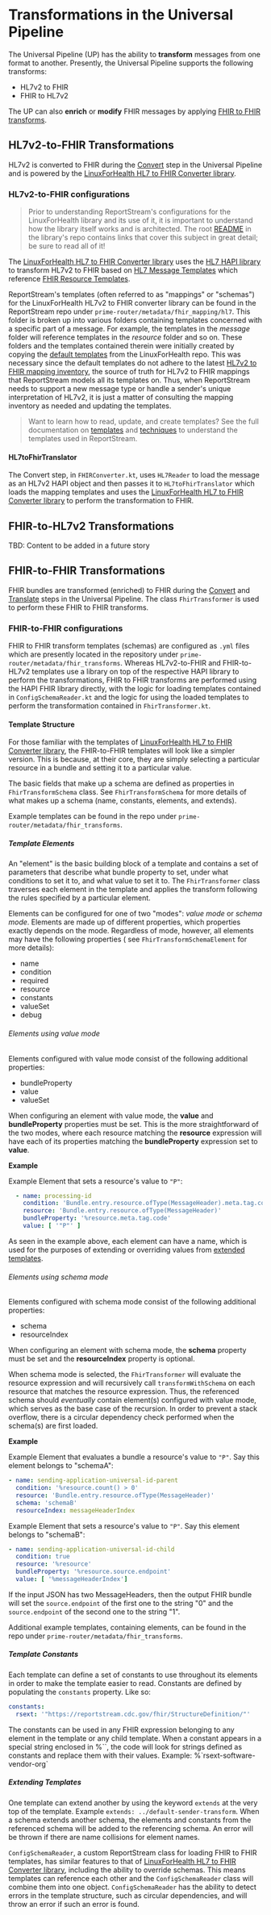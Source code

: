 # Transformations in the Universal Pipeline

The Universal Pipeline (UP) has the ability to **transform** messages from one format to another. Presently, the Universal Pipeline supports the following transforms:

- HL7v2 to FHIR
- FHIR to HL7v2

The UP can also **enrich** or **modify** FHIR messages by applying [FHIR to FHIR transforms](#fhir-to-fhir-transformations).

## HL7v2-to-FHIR Transformations

HL7v2 is converted to FHIR during the [Convert](../../universal-pipeline/convert.md) step in the Universal Pipeline and is powered by the [LinuxForHealth HL7 to FHIR Converter library](https://github.com/LinuxForHealth/hl7v2-fhir-converter#linuxforhealth-hl7-to-fhir-converter).

### HL7v2-to-FHIR configurations

> Prior to understanding ReportStream's configurations for the LinuxForHealth library and its use of it, it is important to understand how the library itself works and is architected. The root [README](https://github.com/LinuxForHealth/hl7v2-fhir-converter#readme) in the library's repo contains links that cover this subject in great detail; be sure to read all of it!

The [LinuxForHealth HL7 to FHIR Converter library](https://github.com/LinuxForHealth/hl7v2-fhir-converter#linuxforhealth-hl7-to-fhir-converter)  uses the [HL7 HAPI library](https://hapifhir.github.io/hapi-hl7v2/) to transform HL7v2 to FHIR based on [HL7 Message Templates](https://github.com/LinuxForHealth/hl7v2-fhir-converter/blob/master/TEMPLATING.md#hl7-message-template-structure) which reference [FHIR Resource Templates](https://github.com/LinuxForHealth/hl7v2-fhir-converter/blob/master/TEMPLATING.md#structure-of-a-fhir-resource-template).

ReportStream's templates (often referred to as "mappings" or "schemas") for the LinuxForHealth HL7v2 to FHIR converter library can be found in the ReportStream repo under `prime-router/metadata/fhir_mapping/hl7`. This folder is broken up into various folders containing templates concerned with a specific part of a message. For example, the templates in the _message_ folder will reference templates in the _resource_ folder and so on. These folders and the templates contained therein were initially created by copying the [default templates](https://github.com/LinuxForHealth/hl7v2-fhir-converter/tree/master/src/main/resources/hl7) from the LinuxForHealth repo. This was necessary since the default templates do not adhere to the latest [HL7v2 to FHIR mapping inventory](https://docs.google.com/spreadsheets/d/1PaFYPSSq4oplTvw_4OgOn6h2Bs_CMvCAU9CqC4tPBgk/edit#gid=0), the source of truth for HL7v2 to FHIR mappings that ReportStream models all its templates on. Thus, when ReportStream needs to support a new message type or handle a sender's unique interpretation of HL7v2, it is just a matter of consulting the mapping inventory as needed and updating the templates.

> Want to learn how to read, update, and create templates? See the full documentation on [templates](https://github.com/LinuxForHealth/hl7v2-fhir-converter/blob/master/TEMPLATING.md) and [techniques](https://github.com/LinuxForHealth/hl7v2-fhir-converter/blob/master/TECHNIQUES.md) to understand the templates used in ReportStream.

#### HL7toFhirTranslator

The Convert step, in `FHIRConverter.kt`, uses `HL7Reader` to load the message as an HL7v2 HAPI object and then passes it to `HL7toFhirTranslator` which loads the mapping templates and uses the [LinuxForHealth HL7 to FHIR Converter library](https://github.com/LinuxForHealth/hl7v2-fhir-converter#linuxforhealth-hl7-to-fhir-converter) to perform the transformation to FHIR.

## FHIR-to-HL7v2 Transformations

TBD: Content to be added in a future story

## FHIR-to-FHIR Transformations

FHIR bundles are transformed (enriched) to FHIR during the [Convert](../../universal-pipeline/convert.md) and [Translate](../../universal-pipeline/translate.md) steps in the Universal Pipeline. The class `FhirTransformer` is used to perform these FHIR to FHIR transforms.

### FHIR-to-FHIR configurations

FHIR to FHIR transform templates (schemas) are configured as `.yml` files which are presently located in the repository under `prime-router/metadata/fhir_transforms`. Whereas HL7v2-to-FHIR and FHIR-to-HL7v2 templates use a library on top of the respective HAPI library to perform the transformations, FHIR to FHIR transforms are performed using the HAPI FHIR library directly, with the logic for loading templates contained in `ConfigSchemaReader.kt` and the logic for using the loaded templates to perform the transformation contained in `FhirTransformer.kt`.

#### Template Structure

For those familiar with the templates of [LinuxForHealth HL7 to FHIR Converter library](https://github.com/LinuxForHealth/hl7v2-fhir-converter#linuxforhealth-hl7-to-fhir-converter), the FHIR-to-FHIR templates will look like a simpler version. This is because, at their core, they are simply selecting a particular resource in a bundle and setting it to a particular value.

The basic fields that make up a schema are defined as properties in `FhirTransformSchema` class. See `FhirTransformSchema` for more details of what makes up a schema (name, constants, elements, and extends).

Example templates can be found in the repo under `prime-router/metadata/fhir_transforms`.

##### Template Elements

An "element" is the basic building block of a template and contains a set of parameters that describe what bundle property to set, under what conditions to set it to, and what value to set it to. The `FhirTransformer` class traverses each element in the template and applies the transform following the rules specified by a particular element. 

Elements can be configured for one of two "modes": _value mode_ or _schema mode_. Elements are made up of different properties, which properties exactly depends on the mode. Regardless of mode, however, all elements may have the following properties ( see `FhirTransformSchemaElement` for more details):

- name
- condition
- required
- resource
- constants
- valueSet
- debug

###### Elements using value mode
Elements configured with value mode consist of the following additional properties:

- bundleProperty
- value
- valueSet

When configuring an element with value mode, the **value** and **bundleProperty** properties must be set. This is the more straightforward of the two modes, where each resource matching the **resource** expression will have each of its properties matching the **bundleProperty** expression set to **value**.

**Example** 

Example Element that sets a resource's value to `"P"`:
```yml
  - name: processing-id
    condition: 'Bundle.entry.resource.ofType(MessageHeader).meta.tag.code.empty()'
    resource: 'Bundle.entry.resource.ofType(MessageHeader)'
    bundleProperty: '%resource.meta.tag.code'
    value: [ '"P"' ]
```

As seen in the example above, each element can have a name, which is used for the purposes of extending or overriding values from [extended templates](#extending-templates).

###### Elements using schema mode
Elements configured with schema mode consist of the following additional properties:

- schema
- resourceIndex

When configuring an element with schema mode, the **schema** property must be set and the **resourceIndex** property is optional.

When schema mode is selected, the `FhirTransformer` will evaluate the resource expression and will recursively call `transformWithSchema` on each resource that matches the resource expression. Thus, the referenced schema should *eventually* contain element(s) configured with value mode, which serves as the base case of the recursion. In order to prevent a stack overflow, there is a circular dependency check performed when the schema(s) are first loaded.

**Example**

Example Element that evaluates a bundle a resource's value to `"P"`. Say this element belongs to "schemaA":
```yml
- name: sending-application-universal-id-parent
  condition: '%resource.count() > 0'
  resource: 'Bundle.entry.resource.ofType(MessageHeader)'
  schema: 'schemaB'
  resourceIndex: messageHeaderIndex
```

Example Element that sets a resource's value to `"P"`. Say this element belongs to "schemaB":
```yml
- name: sending-application-universal-id-child
  condition: true
  resource: '%resource'
  bundleProperty: '%resource.source.endpoint'
  value: [ '%messageHeaderIndex']
```

If the input JSON has two MessageHeaders, then the output FHIR bundle will set the `source.endpoint` of the first one to the string "0" and the `source.endpoint` of the second one to the string "1".

Additional example templates, containing elements, can be found in the repo under `prime-router/metadata/fhir_transforms`.

##### Template Constants

Each template can define a set of constants to use throughout its elements in order to make the template easier to read. Constants are defined by populating the `constants` property. Like so:

```yml
constants:
  rsext: '"https://reportstream.cdc.gov/fhir/StructureDefinition/"'
```

The constants can be used in any FHIR expression belonging to any element in the template or any child template. When a constant appears in a special string enclosed in %\`\`, the code will look for strings defined as constants and replace them with their values. Example: %\`rsext-software-vendor-org\`

##### Extending Templates

One template can extend another by using the keyword `extends` at the very top of the template. Example `extends: ../default-sender-transform`. When a schema extends another schema, the elements and constants from the referenced schema will be added to the referencing schema. An error will be thrown if there are name collisions for element names.

`ConfigSchemaReader`, a custom ReportStream class for loading FHIR to FHIR templates, has similar features to that of [LinuxForHealth HL7 to FHIR Converter library](https://github.com/LinuxForHealth/hl7v2-fhir-converter#linuxforhealth-hl7-to-fhir-converter), including the ability to override schemas. This means templates can reference each other and the `ConfigSchemaReader` class will combine them into one object. `ConfigSchemaReader` has the ability to detect errors in the template structure, such as circular dependencies, and will throw an error if such an error is found.